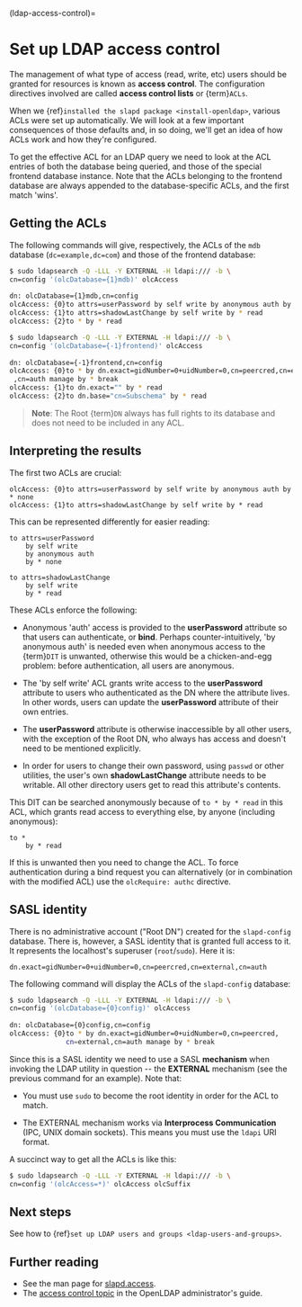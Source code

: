 (ldap-access-control)=
# Set up LDAP access control


The management of what type of access (read, write, etc) users should be granted for resources is known as **access control**. The configuration directives involved are called **access control lists** or {term}`ACLs`.

When we {ref}`installed the slapd package <install-openldap>`, various ACLs were set up automatically. We will look at a few important consequences of those defaults and, in so doing, we'll get an idea of how ACLs work and how they're configured.

To get the effective ACL for an LDAP query we need to look at the ACL entries of both the database being queried, and those of the special frontend database instance. Note that the ACLs belonging to the frontend database are always appended to the database-specific ACLs, and the first match 'wins'.

## Getting the ACLs

The following commands will give, respectively, the ACLs of the `mdb` database (`dc=example,dc=com`) and those of the frontend database:

```bash
$ sudo ldapsearch -Q -LLL -Y EXTERNAL -H ldapi:/// -b \
cn=config '(olcDatabase={1}mdb)' olcAccess
    
dn: olcDatabase={1}mdb,cn=config
olcAccess: {0}to attrs=userPassword by self write by anonymous auth by * none
olcAccess: {1}to attrs=shadowLastChange by self write by * read
olcAccess: {2}to * by * read

$ sudo ldapsearch -Q -LLL -Y EXTERNAL -H ldapi:/// -b \
cn=config '(olcDatabase={-1}frontend)' olcAccess
    
dn: olcDatabase={-1}frontend,cn=config
olcAccess: {0}to * by dn.exact=gidNumber=0+uidNumber=0,cn=peercred,cn=external
 ,cn=auth manage by * break
olcAccess: {1}to dn.exact="" by * read
olcAccess: {2}to dn.base="cn=Subschema" by * read
```

> **Note**:
> The Root {term}`DN` always has full rights to its database and does not need to be included in any ACL.

## Interpreting the results

The first two ACLs are crucial:

```text
olcAccess: {0}to attrs=userPassword by self write by anonymous auth by * none
olcAccess: {1}to attrs=shadowLastChange by self write by * read
```

This can be represented differently for easier reading:

```text
to attrs=userPassword
    by self write
    by anonymous auth
    by * none
    
to attrs=shadowLastChange
    by self write
    by * read
```

These ACLs enforce the following:

- Anonymous 'auth' access is provided to the **userPassword** attribute so that users can authenticate, or **bind**. Perhaps counter-intuitively, 'by anonymous auth' is needed even when anonymous access to the {term}`DIT` is unwanted, otherwise this would be a chicken-and-egg problem: before authentication, all users are anonymous.

- The 'by self write' ACL grants write access to the **userPassword** attribute to users who authenticated as the DN where the attribute lives. In other words, users can update the **userPassword** attribute of their own entries.

- The **userPassword** attribute is otherwise inaccessible by all other users, with the exception of the Root DN, who always has access and doesn't need to be mentioned explicitly.

- In order for users to change their own password, using `passwd` or other utilities, the user's own **shadowLastChange** attribute needs to be writable. All other directory users get to read this attribute's contents.

This DIT can be searched anonymously because of `to * by * read` in this ACL, which grants read access to everything else, by anyone (including anonymous):

```text
to *
    by * read
```

If this is unwanted then you need to change the ACL. To force authentication during a bind request you can alternatively (or in combination with the modified ACL) use the `olcRequire: authc` directive.

## SASL identity

There is no administrative account ("Root DN") created for the `slapd-config` database. There is, however, a SASL identity that is granted full access to it. It represents the localhost's superuser (`root`/`sudo`). Here it is:

```text
dn.exact=gidNumber=0+uidNumber=0,cn=peercred,cn=external,cn=auth 
```

The following command will display the ACLs of the `slapd-config` database:

```bash
$ sudo ldapsearch -Q -LLL -Y EXTERNAL -H ldapi:/// -b \
cn=config '(olcDatabase={0}config)' olcAccess
    
dn: olcDatabase={0}config,cn=config
olcAccess: {0}to * by dn.exact=gidNumber=0+uidNumber=0,cn=peercred,
              cn=external,cn=auth manage by * break
```

Since this is a SASL identity we need to use a SASL **mechanism** when invoking the LDAP utility in question -- the **EXTERNAL** mechanism (see the previous command for an example). Note that:

- You must use `sudo` to become the root identity in order for the ACL to match.

- The EXTERNAL mechanism works via **Interprocess Communication** (IPC, UNIX domain sockets). This means you must use the `ldapi` URI format.

A succinct way to get all the ACLs is like this:

```bash
$ sudo ldapsearch -Q -LLL -Y EXTERNAL -H ldapi:/// -b \
cn=config '(olcAccess=*)' olcAccess olcSuffix
```

## Next steps

See how to {ref}`set up LDAP users and groups <ldap-users-and-groups>`.

## Further reading

- See the man page for [slapd.access](http://manpages.ubuntu.com/manpages/slapd.access.html).
- The [access control topic](https://openldap.org/doc/admin25/guide.html#Access%20Control) in the OpenLDAP administrator's guide.
